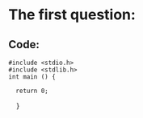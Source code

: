 # The first question:
## Code:
    #include <stdio.h>
    #include <stdlib.h>
    int main () {

      return 0;
        }

